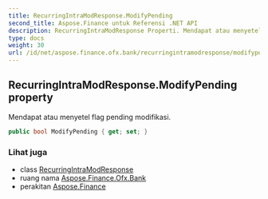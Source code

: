 ```yaml
---
title: RecurringIntraModResponse.ModifyPending
second_title: Aspose.Finance untuk Referensi .NET API
description: RecurringIntraModResponse Properti. Mendapat atau menyetel flag pending modifikasi.
type: docs
weight: 30
url: /id/net/aspose.finance.ofx.bank/recurringintramodresponse/modifypending/
---
```

## RecurringIntraModResponse.ModifyPending property

Mendapat atau menyetel flag pending modifikasi.

```csharp
public bool ModifyPending { get; set; }
```

### Lihat juga

* class [RecurringIntraModResponse](../)
* ruang nama [Aspose.Finance.Ofx.Bank](../../recurringintramodresponse/)
* perakitan [Aspose.Finance](../../../)


